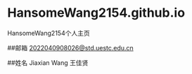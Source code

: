 # HansomeWang2154.github.io
HansomeWang2154个人主页

##邮箱
2022040908026@std.uestc.edu.cn

##姓名
Jiaxian Wang 王佳贤
